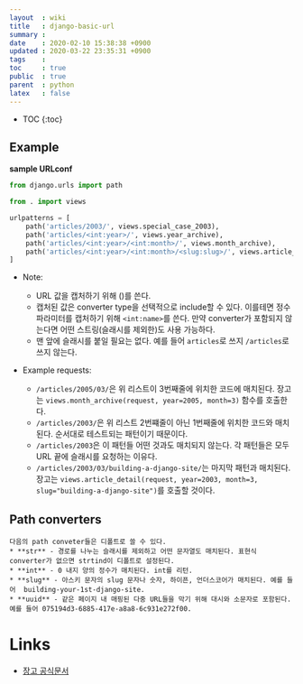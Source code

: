 ```yaml
---
layout  : wiki
title   : django-basic-url 
summary : 
date    : 2020-02-10 15:38:38 +0900
updated : 2020-03-22 23:35:31 +0900
tags    : 
toc     : true
public  : true
parent  : python
latex   : false
---
```

* TOC
{:toc}

## Example

**sample URLconf**
```python
from django.urls import path

from . import views

urlpatterns = [
    path('articles/2003/', views.special_case_2003),
    path('articles/<int:year>/', views.year_archive),
    path('articles/<int:year>/<int:month>/', views.month_archive),
    path('articles/<int:year>/<int:month>/<slug:slug>/', views.article_detail),
]
```

* Note:
    * URL 값을 캡처하기 위해 ()를 쓴다.
    * 캡처된 값은 converter type을 선택적으로 include할 수 있다. 이를테면 정수 파라미터를 캡처하기 위해 `<int:name>`를 쓴다. 만약 converter가 포함되지 않는다면 어떤 스트링(슬래시를 제외한)도 사용 가능하다.
    * 맨 앞에 슬래시를 붙일 필요는 없다. 예를 들어 `articles`로 쓰지 `/articles`로 쓰지 않는다.

* Example requests:
    * `/articles/2005/03/`은 위 리스트이 3번째줄에 위치한 코드에 매치된다. 장고는 `views.month_archive(request, year=2005, month=3)` 함수를 호출한다.
    * `/articles/2003/`은 위 리스트 2번쨰줄이 아닌 1번째줄에 위치한 코드와 매치된다. 순서대로 테스트되는 패턴이기 때문이다.
    * `/articles/2003`은 이 패턴들 어떤 것과도 매치되지 않는다. 각 패턴들은 모두 URL 끝에 슬래시를 요청하는 이유다.
    * `/articles/2003/03/building-a-django-site/`는 마지막 패턴과 매치된다.장고는 `views.article_detail(request, year=2003, month=3, slug="building-a-django-site")`를 호출할 것이다.
 
## Path converters
    다음의 path conveter들은 디폴트로 쓸 수 있다.
    * **str** - 경로를 나누는 슬래시를 제외하고 어떤 문자열도 매치된다. 표현식 converter가 없으면 strtind이 디폴트로 설정된다.
    * **int** - 0 내지 양의 정수가 매치된다. int를 리턴.
    * **slug** - 아스키 문자의 slug 문자나 숫자, 하이픈, 언더스코어가 매치된다. 예를 들어  building-your-1st-django-site.
    * **uuid** - 같은 페이지 내 매핑된 다중 URL들을 막기 위해 대시와 소문자로 포함된다. 예를 들어 075194d3-6885-417e-a8a8-6c931e272f00.

# Links

* [장고 공식문서](https://docs.djangoproject.com/en/3.0/topics/http/urls/)
